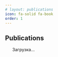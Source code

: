 ```yaml
---
# layout: publications
icon: fa-solid fa-book
order: 1
---
```


<h2>Publications</h2>
<ul id="publications">Загрузка...</ul>

<script src="/assets/js/data/orcid.js"></script>
